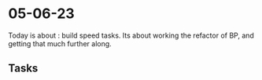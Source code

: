 # 05-06-23

Today is about : build speed tasks. Its about working the refactor of BP, and getting that much further along.

## Tasks

